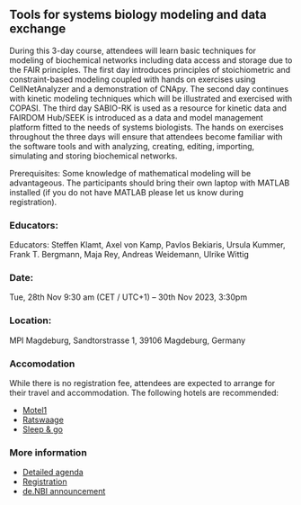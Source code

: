 ## Tools for systems biology modeling and data exchange
During this 3-day course, attendees will learn basic techniques for modeling of biochemical networks including data access and storage due to the FAIR principles. The first day introduces principles of stoichiometric and constraint-based modeling coupled with hands on exercises using CellNetAnalyzer and a demonstration of CNApy. The second day continues with kinetic modeling techniques which will be illustrated and exercised with COPASI. The third day SABIO-RK is used as a resource for kinetic data and FAIRDOM Hub/SEEK is introduced as a data and model management platform fitted to the needs of systems biologists. The hands on exercises throughout the three days will ensure that attendees become familiar with the software tools and with analyzing, creating, editing, importing, simulating and storing biochemical networks.


Prerequisites: Some knowledge of mathematical modeling will be advantageous. The participants should bring their own laptop with MATLAB installed (if you do not have MATLAB please let us know during registration). 


### Educators: 
Educators:
Steffen Klamt, Axel von Kamp, Pavlos Bekiaris, Ursula Kummer, Frank T. Bergmann, Maja Rey, Andreas Weidemann, Ulrike Wittig

### Date:
Tue, 28th Nov 9:30 am (CET / UTC+1) – 30th Nov 2023, 3:30pm

### Location:
MPI Magdeburg, Sandtorstrasse 1, 39106 Magdeburg, Germany

### Accomodation
While there is no registration fee, attendees are expected to arrange for their travel and accommodation. The following hotels are recommended: 

* [Motel1](https://www.motel-one.com/de/hotels/magdeburg/hotel-magdeburg/)
* [Ratswaage](https://www.ratswaage.de/)
* [Sleep & go](https://www.hotel-sleep-and-go.de/)


### More information
* [Detailed agenda](agenda.md)
* [Registration](https://docs.google.com/forms/d/e/1FAIpQLScBXS1LfcZhcO8l2zD0jK7shs-It2_JO8HCde6vyqJ070OaMQ/viewform?usp=sf_link)
* [de.NBI announcement](https://www.denbi.de/training/1600-tools-for-systems-biology-modeling-and-data-exchange-cellnetanalyzer-copasi-sabio-rk-fairdomhub-seek-2023)
